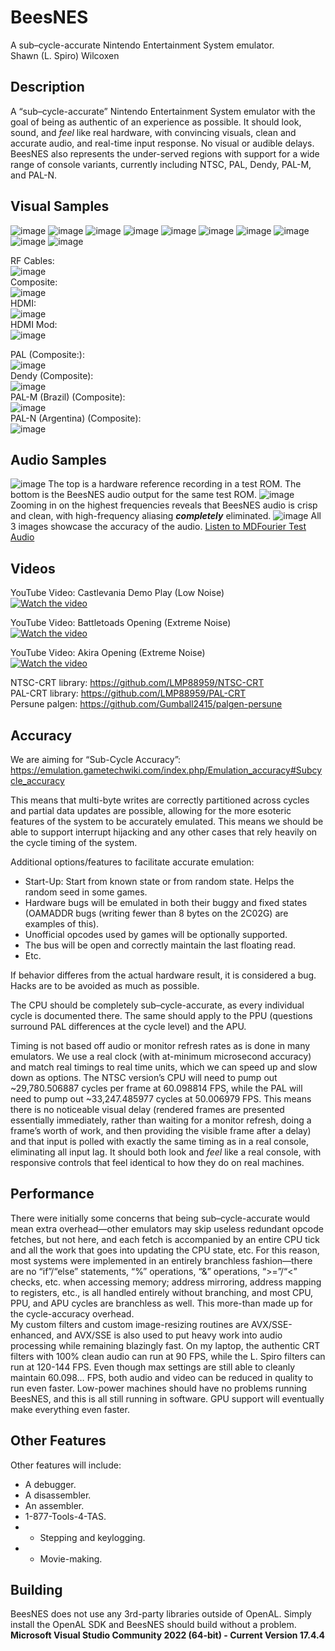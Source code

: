 # BeesNES
A sub–cycle-accurate Nintendo Entertainment System emulator.
<br>Shawn (L. Spiro) Wilcoxen  

## Description
A “sub–cycle-accurate” Nintendo Entertainment System emulator with the goal of being as authentic of an experience as possible.  It should look, sound, and _feel_ like real hardware, with convincing visuals, clean and accurate audio, and real-time input response.  No visual or audible delays.  BeesNES also represents the under-served regions with support for a wide range of console variants, currently including NTSC, PAL, Dendy, PAL-M, and PAL-N.

## Visual Samples
![image](https://user-images.githubusercontent.com/7362666/215368977-2cec6ea5-c09e-4824-99e5-0afe3b76409f.png)
![image](https://github.com/L-Spiro/BeesNES/assets/7362666/bab6ad83-b7ee-4835-894b-a905741efda8)
![image](https://user-images.githubusercontent.com/7362666/215369800-608a6db6-fddc-4a46-9b5f-77c501adab5a.png)
![image](https://user-images.githubusercontent.com/7362666/215370725-3092a546-b8f7-488b-ae4e-8d7c7f108cad.png)
![image](https://user-images.githubusercontent.com/7362666/215370366-33903c20-0e75-489a-bb4d-571b08f33bee.png)
![image](https://user-images.githubusercontent.com/7362666/215371089-3480dc0a-a80c-4cc3-8ca4-4a957b25fd0e.png)
![image](https://user-images.githubusercontent.com/7362666/215371867-63a951cb-303a-4222-8094-6a20b5b9999b.png)
![image](https://user-images.githubusercontent.com/7362666/215371958-b742960a-ec5f-47f8-8b8a-7dc55162ffb5.png)
![image](https://github.com/L-Spiro/BeesNES/assets/7362666/0b615d51-0bde-419f-bf91-76e7c91ae991)
![image](https://user-images.githubusercontent.com/7362666/216515134-d5c67d0a-eb4b-4571-84a0-df58dd4a0659.png)

RF Cables:<br>
![image](https://github.com/L-Spiro/BeesNES/assets/7362666/3a596c53-168b-48bd-ace4-00b262c8e10f)<br>
Composite:<br>
![image](https://github.com/L-Spiro/BeesNES/assets/7362666/01721d1b-fd02-4c93-934c-88e9970bf10c)<br>
HDMI:<br>
![image](https://github.com/L-Spiro/BeesNES/assets/7362666/8732d426-64cc-4c7c-9238-e9f70cf6bf26)<br>
HDMI Mod:<br>
![image](https://github.com/L-Spiro/BeesNES/assets/7362666/692e989b-ec8a-4266-913a-ebb921e5e60e)<br>

PAL (Composite:):<br>
![image](https://github.com/L-Spiro/BeesNES/assets/7362666/f7e07a6e-5be8-4d0d-88aa-1aec3ca364ba)<br>
Dendy (Composite):<br>
![image](https://github.com/L-Spiro/BeesNES/assets/7362666/9a944716-ecec-48e4-8861-44ea5c4d3f8a)<br>
PAL-M (Brazil) (Composite):<br>
![image](https://github.com/L-Spiro/BeesNES/assets/7362666/94f9db16-68ef-4d41-9e12-d8f0664e5a13)<br>
PAL-N (Argentina) (Composite):<br>
![image](https://github.com/L-Spiro/BeesNES/assets/7362666/31e763cf-5d1b-406c-a30f-4660fcbe6c63)<br>


## Audio Samples
![image](https://github.com/L-Spiro/BeesNES/assets/7362666/6ad4194f-3699-4617-8ea9-0e89f457d74a)
The top is a hardware reference recording in a test ROM.  The bottom is the BeesNES audio output for the same test ROM.
![image](https://github.com/L-Spiro/BeesNES/assets/7362666/625f0254-2515-460e-bd68-cabb7a669bfe)
Zooming in on the highest frequencies reveals that BeesNES audio is crisp and clean, with high-frequency aliasing **_completely_** eliminated.
![image](https://github.com/L-Spiro/BeesNES/assets/7362666/8d73663c-c233-459f-acfb-e7a62256e4e8)
All 3 images showcase the accuracy of the audio.
[Listen to MDFourier Test Audio](https://www.dropbox.com/scl/fi/pjjrs6j3k7vabfww8xi9h/MDFourTest.wav?rlkey=dhspadervmhr2b4vl3jldpdlc&dl=0)

## Videos
YouTube Video: Castlevania Demo Play (Low Noise)<br>
[![Watch the video](https://img.youtube.com/vi/HyLtecKOjLM/hqdefault.jpg)](https://www.youtube.com/watch?v=HyLtecKOjLM&list=PLM2QRzvCtV12TZcpXrUm1LQnyCgHy5Uxa&index=7) <br>


YouTube Video: Battletoads Opening (Extreme Noise)<br>
[![Watch the video](https://img.youtube.com/vi/K3sVkZFxkvs/hqdefault.jpg)](https://www.youtube.com/watch?v=K3sVkZFxkvs&list=PLM2QRzvCtV12TZcpXrUm1LQnyCgHy5Uxa&index=6)


YouTube Video: Akira Opening (Extreme Noise)<br>
[![Watch the video](https://img.youtube.com/vi/mSZlMw0cPEY/maxresdefault.jpg)](https://www.youtube.com/watch?v=mSZlMw0cPEY&list=PLM2QRzvCtV12TZcpXrUm1LQnyCgHy5Uxa&index=4)

NTSC-CRT library: https://github.com/LMP88959/NTSC-CRT<br>
PAL-CRT library: https://github.com/LMP88959/PAL-CRT<br>
Persune palgen: https://github.com/Gumball2415/palgen-persune

## Accuracy 
We are aiming for “Sub-Cycle Accuracy”: https://emulation.gametechwiki.com/index.php/Emulation_accuracy#Subcycle_accuracy  
	
This means that multi-byte writes are correctly partitioned across cycles and partial data updates are possible, allowing for the more esoteric features of the system to be accurately emulated.  This means we should be able to support interrupt hijacking and any other cases that rely heavily on the cycle timing of the system.  

Additional options/features to facilitate accurate emulation:  
* Start-Up: Start from known state or from random state.  Helps the random seed in some games.  
* Hardware bugs will be emulated in both their buggy and fixed states (OAMADDR bugs (writing fewer than 8 bytes on the 2C02G) are examples of this).  
* Unofficial opcodes used by games will be optionally supported.  
* The bus will be open and correctly maintain the last floating read.  
* Etc.  

If behavior differes from the actual hardware result, it is considered a bug.  Hacks are to be avoided as much as possible.

The CPU should be completely sub–cycle-accurate, as every individual cycle is documented there. The same should apply to the PPU (questions surround PAL differences at the cycle level) and the APU.

Timing is not based off audio or monitor refresh rates as is done in many emulators. We use a real clock (with at-minimum microsecond accuracy) and match real timings to real time units, which we can speed up and slow down as options.  The NTSC version’s CPU will need to pump out ~29,780.506887 cycles per frame at 60.098814 FPS, while the PAL will need to pump out ~33,247.485977 cycles at 50.006979 FPS.  This means there is no noticeable visual delay (rendered frames are presented essentially immediately, rather than waiting for a monitor refresh, doing a frame’s worth of work, and then providing the visible frame after a delay) and that input is polled with exactly the same timing as in a real console, eliminating all input lag.  It should both look and _feel_ like a real console, with responsive controls that feel identical to how they do on real machines.

## Performance
There were initially some concerns that being sub–cycle-accurate would mean extra overhead—other emulators may skip useless redundant opcode fetches, but not here, and each fetch is accompanied by an entire CPU tick and all the work that goes into updating the CPU state, etc.  For this reason, most systems were implemented in an entirely branchless fashion—there are no “if”/“else” statements, “%” operations, “&” operations, “>=”/“<” checks, etc. when accessing memory; address mirroring, address mapping to registers, etc., is all handled entirely without branching, and most CPU, PPU, and APU cycles are branchless as well.  This more-than made up for the cycle-accuracy overhead. <br>
My custom filters and custom image-resizing routines are AVX/SSE-enhanced, and AVX/SSE is also used to put heavy work into audio processing while remaining blazingly fast.  On my laptop, the authentic CRT filters with 100% clean audio can run at 90 FPS, while the L. Spiro filters can run at 120-144 FPS.  Even though max settings are still able to cleanly maintain 60.098… FPS, both audio and video can be reduced in quality to run even faster.  Low-power machines should have no problems running BeesNES, and this is all still running in software.  GPU support will eventually make everything even faster.

## Other Features
Other features will include:  
* A debugger.  
* A disassembler.  
* An assembler.  
* 1-877-Tools-4-TAS.  
* * Stepping and keylogging.  
* * Movie-making.


## Building
BeesNES does not use any 3rd-party libraries outside of OpenAL.  Simply install the OpenAL SDK and BeesNES should build without a problem.
**Microsoft Visual Studio Community 2022 (64-bit) - Current
Version 17.4.4**
